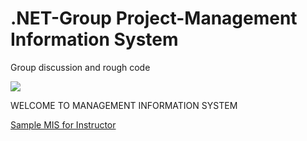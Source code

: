 # .NET-Group Project-Management Information System

Group discussion and rough code

<img src="https://hmhub.in/wp-content/uploads/2017/12/MIS-1-e1514121069283.jpg"></img>

WELCOME TO MANAGEMENT INFORMATION SYSTEM

[Sample MIS for Instructor](http://learning.frontendmatter.com/angular/index.html#/app-instructor/dashboard)


